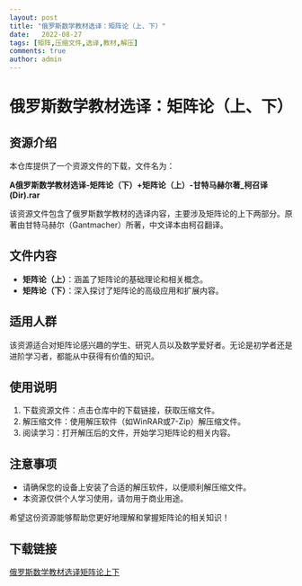 ```yaml
---
layout: post
title: "俄罗斯数学教材选译：矩阵论（上、下）"
date:   2022-08-27
tags: [矩阵,压缩文件,选译,教材,解压]
comments: true
author: admin
---
```

# 俄罗斯数学教材选译：矩阵论（上、下）

## 资源介绍

本仓库提供了一个资源文件的下载，文件名为：

**A俄罗斯数学教材选译-矩阵论（下）+矩阵论（上）-甘特马赫尔著_柯召译(Dir).rar**

该资源文件包含了俄罗斯数学教材的选译内容，主要涉及矩阵论的上下两部分。原著由甘特马赫尔（Gantmacher）所著，中文译本由柯召翻译。

## 文件内容

- **矩阵论（上）**：涵盖了矩阵论的基础理论和相关概念。
- **矩阵论（下）**：深入探讨了矩阵论的高级应用和扩展内容。

## 适用人群

该资源适合对矩阵论感兴趣的学生、研究人员以及数学爱好者。无论是初学者还是进阶学习者，都能从中获得有价值的知识。

## 使用说明

1. 下载资源文件：点击仓库中的下载链接，获取压缩文件。
2. 解压缩文件：使用解压软件（如WinRAR或7-Zip）解压缩文件。
3. 阅读学习：打开解压后的文件，开始学习矩阵论的相关内容。

## 注意事项

- 请确保您的设备上安装了合适的解压软件，以便顺利解压缩文件。
- 本资源仅供个人学习使用，请勿用于商业用途。

希望这份资源能够帮助您更好地理解和掌握矩阵论的相关知识！

## 下载链接

[俄罗斯数学教材选译矩阵论上下](https://pan.quark.cn/s/1019964296bb)